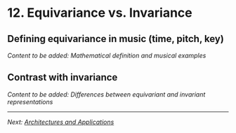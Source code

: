# 12. Equivariance vs. Invariance

## Defining equivariance in music (time, pitch, key)

*Content to be added: Mathematical definition and musical examples*

## Contrast with invariance

*Content to be added: Differences between equivariant and invariant representations*

---

*Next: [Architectures and Applications](architectures_applications.md)*
